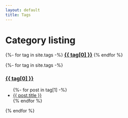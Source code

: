 ```yaml
---
layout: default
title: Tags
---
```


<!-- Begin code @ tags/index.md -->

# Category listing

<div class="catcloud">
{%- for tag in site.tags -%}
<!--  <a href="#{{ tag[0] }}"><h3 style="display:inline;">{{ tag[0] }}</h3></a> -->
  <a href="{{ tag[0] | prepend: 'tags/' | relative_url }}"><h3 style="display:inline;">{{ tag[0] }}</h3></a>
{% endfor %}
</div>

<p></p>

<div class="catcloud">
{%- for tag in site.tags -%}
<!--  <a name="{{ tag[0] }}"><h3>{{ tag[0] }}</h3></a> -->
  <a href="{{ tag[0] | prepend: 'tags/' | relative_url }}"><h3>{{ tag[0] }}</h3></a>
  <ul>
    {%- for post in tag[1] -%}
      <li><a href="{{ post.url| relative_url }}">{{ post.title }}</a></li>
    {% endfor %}
  </ul>
{% endfor %}
<div>

<!-- End code @ tags/index.md -->

